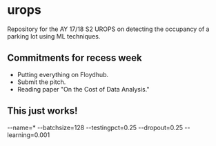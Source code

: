 # urops
Repository for the AY 17/18 S2 UROPS on detecting the occupancy of a parking lot using ML techniques.

## Commitments for recess week
- Putting everything on Floydhub.
- Submit the pitch.
- Reading paper "On the Cost of Data Analysis."

## This just works!
--name=* --batchsize=128 --testingpct=0.25 --dropout=0.25 --learning=0.001

